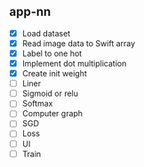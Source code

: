 ## app-nn

- [x] Load dataset
- [x] Read image data to Swift array
- [x] Label to one hot
- [x] Implement dot multiplication
- [x] Create init weight
- [ ] Liner
- [ ] Sigmoid or relu
- [ ] Softmax
- [ ] Computer graph
- [ ] SGD
- [ ] Loss
- [ ] UI
- [ ] Train
